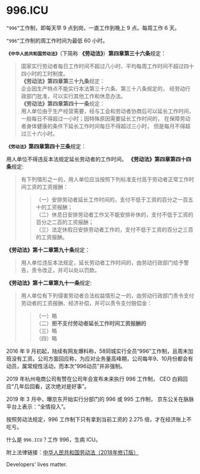 996.ICU
===

`“996”`工作制，即每天早 9 点到岗，一直工作到晚上 9 点。每周工作 6 天。

`“996”`工作制的周工作时间为最低 60 小时。

**`《中华人民共和国劳动法》`**（下简称 **《劳动法》**）**第四章第三十六条**规定：  

> 国家实行劳动者每日工作时间不超过八小时、平均每周工作时间不超过四十四小时的工时制度。  
**《劳动法》第四章第三十九条**规定：  
> 企业因生产特点不能实行本法第三十六条、第三十八条规定的，
> 经劳动行政部门批准，可以实行其他工作和休息办法。  
**《劳动法》第四章第四十一条**规定：    
> 用人单位由于生产经营需要，经与工会和劳动者协商后可以延长工作时间，
> 一般每日不得超过一小时；因特殊原因需要延长工作时间的，
> 在保障劳动者身体健康的条件下延长工作时间每日不得超过三小时，
> 但是每月不得超过三十六小时。  

**`《劳动法》`第四章第四十三条**规定：
  
用人单位不得违反本法规定延长劳动者的工作时间。 
**《劳动法》第四章第四十四条**规定:
>  
>有下列情形之一的，用人单位应当按照下列标准支付高于劳动者正常工作时间工资的工资报酬：  
>>（一）安排劳动者延长工作时间的，支付不低于工资的百分之一百五十的工资报酬；  
>>（二）休息日安排劳动者工作又不能安排补休的，支付不低于工资的百分之二百的工资报酬；  
>>（三）法定休假日安排劳动者工作的，支付不低于工资的百分之三百的工资报酬。
  
**《劳动法》第十二章第九十条**规定：  

>用人单位违反本法规定，延长劳动者工作时间的，由劳动行政部门给予警告，责令改正，并可以处以罚款。    

**《劳动法》第十二章第九十一条**规定:  

>用人单位有下列侵害劳动者合法权益情形之一的，由劳动行政部门责令支付劳动者的工资报酬、经济补偿，并可以责令支付赔偿金：  
>>（一）略  
>>（二）**拒不支付劳动者延长工作时间工资报酬的**  
>>（三）略  
>>（四）略  

2016 年 9 月初起，陆续有网友爆料称，58同城实行全员“996”工作制，且周末加班没有工资。公司方面回应称，为应对业务量高峰期，公司每年9、10月份都会有动员，属常规性活动，而本次“996动员”并非强制。  

2019 年杭州电商公司有赞在公司年会宣布未来执行 996 工作制，
CEO 白鸦回应“几年后回看，这次绝对是好事”。

2019 年 3 月中，曝京东开始实行分部门的 996 或 995 工作制，
京东公关在脉脉平台上表示：“全情投入”。

按照劳动法规定，996 工作制下只有拿到当前工资的 2.275 倍，才在经济账上不吃亏。

什么是 `996.ICU`？工作 996，生病 ICU。

附上法律链接：[中华人民共和国劳动法（2018年修订版）](http://www.npc.gov.cn/npc/xinwen/2019-01/07/content_2070261.htm)

Developers' lives matter.
